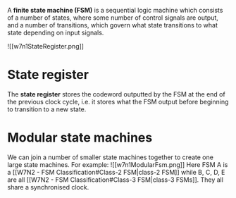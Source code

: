 A **finite state machine (FSM)** is a sequential logic machine which consists of a number of states, where some number of control signals are output, and a number of transitions, which govern what state transitions to what state depending on input signals.

![[w7n1StateRegister.png]]

# State register
The **state register** stores the codeword outputted by the FSM at the end of the previous clock cycle, i.e. it stores what the FSM output before beginning to transition to a new state.

# Modular state machines
We can join a number of smaller state machines together to create one large state machines.
For example:
![[w7n1ModularFsm.png]]
Here FSM A is a [[W7N2 - FSM Classification#Class-2 FSM|class-2 FSM]] while B, C, D, E are all [[W7N2 - FSM Classification#Class-3 FSM|class-3 FSMs]]. They all share a synchronised clock.